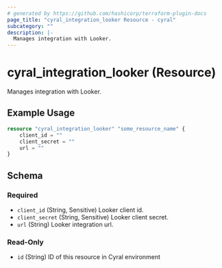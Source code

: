 ```yaml
---
# generated by https://github.com/hashicorp/terraform-plugin-docs
page_title: "cyral_integration_looker Resource - cyral"
subcategory: ""
description: |-
  Manages integration with Looker.
---
```


# cyral_integration_looker (Resource)

Manages integration with Looker.

## Example Usage

```terraform
resource "cyral_integration_looker" "some_resource_name" {
    client_id = ""
    client_secret = ""
    url = ""
}
```

<!-- schema generated by tfplugindocs -->
## Schema

### Required

- `client_id` (String, Sensitive) Looker client id.
- `client_secret` (String, Sensitive) Looker client secret.
- `url` (String) Looker integration url.

### Read-Only

- `id` (String) ID of this resource in Cyral environment


